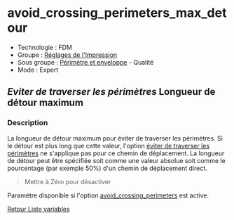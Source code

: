 # avoid_crossing_perimeters_max_detour

* Technologie : FDM
* Groupe : [Réglages de l'Impression](../print_settings/print_settings.md)
* Sous groupe : [Périmètre et enveloppe](../print_settings/print_settings.md#périmètre-et-enveloppe) - Qualité
* Mode : Expert

## *Eviter de traverser les périmètres* Longueur de détour maximum

### Description

La longueur de détour maximum pour éviter de traverser les périmètres. Si le détour est plus long que cette valeur, l'option [éviter de traverser les périmètres](avoid_crossing_perimeters.md) ne s'applique pas pour ce chemin de déplacement. La longueur de détour peut être spécifiée soit comme une valeur absolue soit comme le pourcentage (par exemple 50%) d'un chemin de déplacement direct.

> Mettre à Zéro pour désactiver

Paramètre disponible si l'option [avoid_crossing_perimeters](avoid_crossing_perimeters.md) est active.

[Retour Liste variables](variable_list.md)

